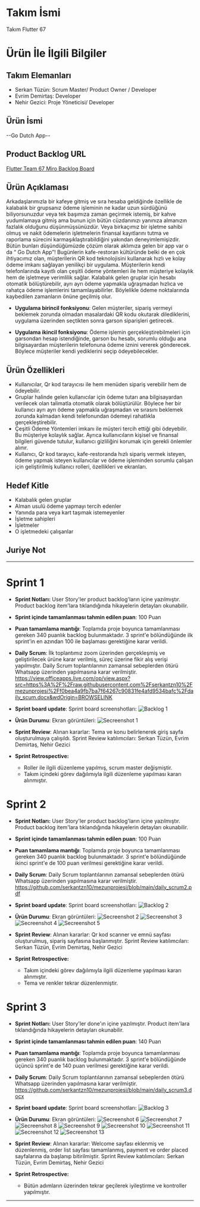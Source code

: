 # **Takım İsmi**

Takım Flutter 67

# Ürün İle İlgili Bilgiler

## Takım Elemanları
- Serkan Tüzün: Scrum Master/ Product Owner / Developer
- Evrim Demirtaş: Developer
- Nehir Gezici: Proje Yöneticisi/ Developer

## Ürün İsmi

--Go Dutch App--

## Product Backlog URL

[Flutter Team 67 Miro Backlog Board](https://miro.com/app/board/uXjVM9kohfU=/)

## Ürün Açıklaması

Arkadaşlarımızla bir kafeye gitmiş ve sıra hesaba geldiğinde özellikle de kalabalık bir grupsanız ödeme işleminin ne kadar uzun sürdüğünü biliyorsunuzdur veya tek başımıza zaman geçirmek istemiş, bir kahve yudumlamaya gitmiş ama bunun için bütün cüzdanınızı yanınıza almanızın fazlalık olduğunu düşünmüşsünüzdür. Veya birkaçımız bir işletme sahibi olmuş ve nakit ödemelerin işletmelerin finansal kayıtlarını tutma ve raporlama sürecini karmaşıklaştırabildiğini yakından deneyimlemişizdir. Bütün bunları düşündüğümüzde çözüm olarak aklımıza gelen bir app var o da “ Go Dutch App”! 
Bugünlerin kafe-restoran kültüründe belki de en çok ihtiyacımız olan, müşterilerin QR kod teknolojisini kullanarak hızlı ve kolay ödeme imkanı sağlayan yenilikçi bir uygulama. Müşterilerin kendi telefonlarında kayıtlı olan çeşitli ödeme yöntemleri ile hem müşteriye kolaylık hem de işletmeye verimlilik sağlar. Kalabalık gelen gruplar için hesabı otomatik bölüştürebilir, ayrı ayrı ödeme yapmakla uğraşmadan hızlıca ve rahatça ödeme işlemlerini tamamlayabilirler. Böylelikle ödeme noktalarında kaybedilen zamanların önüne geçilmiş olur. 

- **Uygulama birincil fonksiyonu**: Gelen müşteriler, sipariş vermeyi beklemek zorunda olmadan masalardaki QR kodu okutarak dilediklerini, uygulama üzerinden seçtikten sonra garson siparişleri getirecek.

- **Uygulama ikincil fonksiyonu**: Ödeme işlemin gerçekleştirebilmeleri için garsondan hesap istendiğinde, garson bu hesabı, sorumlu olduğu ana bilgisayardan müşterilerin telefonuna ödeme iznini vererek gönderecek. Böylece müşteriler kendi yediklerini seçip ödeyebilecekler. 

## Ürün Özellikleri

-  Kullanıcılar, Qr kod tarayıcısı ile hem menüden sipariş verebilir hem de ödeyebilir.
-  Gruplar halinde gelen kullanıcılar için ödeme tutarı ana bilgisayardan verilecek olan talimatla otomatik olarak bölüştürülür. Böylece her bir kullanıcı ayrı ayrı ödeme yapmakla uğraşmadan ve sırasını beklemek zorunda kalmadan kendi telefonundan ödemeyi rahatlıkla gerçekleştirebilir.
-  Çeşitli Ödeme Yöntemleri imkanı ile müşteri tercih ettiği gibi ödeyebilir. Bu müşteriye kolaylık sağlar. Ayrıca kullanıcıların kişisel ve finansal bilgileri güvende tutulur, kullanıcı gizliliğini korumak için gerekli önlemler alınır.
-  Kullanıcı, Qr kod tarayıcı, kafe-restoranda hızlı sipariş vermek isteyen, ödeme yapmak isteyen kullanıcılar ve ödeme işleminden sorumlu çalışan için geliştirilmiş kullanıcı rolleri, özellikleri ve ekranları.


## Hedef Kitle

- Kalabalık gelen gruplar
- Alman usulü ödeme yapmayı tercih edenler
- Yanında para veya kart taşımak istemeyenler
- İşletme sahipleri 
- İşletmeler
- O işletmedeki çalışanlar


## Juriye Not




---

# Sprint 1
- **Sprint Notları:** User Story'ler product backlog'ların içine yazılmıştır. Product backlog item'lara tıklandığında hikayelerin detayları okunabilir.

- **Sprint içinde tamamlanması tahmin edilen puan**: 100 Puan


- **Puan tamamlama mantığı**: Toplamda proje boyunca tamamlanması gereken 340 puanlık backlog bulunmaktadır. 3 sprint'e bölündüğünde ilk sprint'in en azından 100 ile başlaması gerektiğine karar verildi.


- **Daily Scrum**: İlk toplantımız zoom üzerinden gerçekleşmiş ve geliştirilecek ürüne karar verilmiş, süreç üzerine fikir alış verişi yapılmıştır. Daily Scrum toplantılarının zamansal sebeplerden ötürü Whatsapp üzerinden yapılmasına karar verilmiştir.
https://view.officeapps.live.com/op/view.aspx?src=https%3A%2F%2Fraw.githubusercontent.com%2Fserkantzn10%2Fmezunprojesi%2Ff0bea4a9fb7ba7f64267c90831fe4afd9534bafc%2Fdaily_scum.docx&wdOrigin=BROWSELINK

- **Sprint board update**: Sprint board screenshotları: 
![Backlog 1](https://github.com/serkantzn10/mezunprojesi/blob/main/flutter_team_67_board.jpg) 


- **Ürün Durumu**: Ekran görüntüleri:
![Secreenshot 1](https://github.com/serkantzn10/mezunprojesi/blob/main/log1in.jpg)

- **Sprint Review**: 
Alınan kararlar: Tema ve konu belirlenerek giriş sayfa oluşturulmaya çalışıldı.
Sprint Review katılımcıları: Serkan Tüzün, Evrim Demirtaş, Nehir Gezici

- **Sprint Retrospective:**
  - Roller ile ilgili düzenleme yapılmış, scrum master değişmiştir.
  - Takım içindeki görev dağılımıyla ilgili düzenleme yapılması kararı alınmıştır.


# Sprint 2
- **Sprint Notları:** User Story'ler product backlog'ların içine yazılmıştır. Product backlog item'lara tıklandığında hikayelerin detayları okunabilir.

- **Sprint içinde tamamlanması tahmin edilen puan**: 100 Puan


- **Puan tamamlama mantığı**: Toplamda proje boyunca tamamlanması gereken 340 puanlık backlog bulunmaktadır. 3 sprint'e bölündüğünde ikinci sprint'e de 100 puan verilmesi gerektiğine karar verildi.

- **Daily Scrum**: Daily Scrum toplantılarının zamansal sebeplerden ötürü Whatsapp üzerinden yapılmasına karar verilmiştir. https://github.com/serkantzn10/mezunprojesi/blob/main/daily_scrum2.pdf
  
- **Sprint board update**: Sprint board screenshotları: 
![Backlog 2](https://github.com/serkantzn10/mezunprojesi/blob/main/Ekran%20g%C3%B6r%C3%BCnt%C3%BCs%C3%BC%202023-07-01%20213733.png) 


- **Ürün Durumu**: Ekran görüntüleri:
![Secreenshot 2](https://github.com/serkantzn10/mezunprojesi/blob/main/login.jpg)
![Secreenshot 3](https://github.com/serkantzn10/mezunprojesi/blob/main/qr.jpg)
![Secreenshot 4](https://github.com/serkantzn10/mezunprojesi/blob/main/catagories.jpg)
![Secreenshot 5](https://github.com/serkantzn10/mezunprojesi/blob/main/menu.jpg)

- **Sprint Review**: 
Alınan kararlar: Qr kod scanner ve emnü sayfası oluşturulmuş, sipariş sayfasına başlanmıştır.
Sprint Review katılımcıları: Serkan Tüzün, Evrim Demirtaş, Nehir Gezici

- **Sprint Retrospective:**
  - Takım içindeki görev dağılımıyla ilgili düzenleme yapılması kararı alınmıştır.
  - Tema ve renkler tekrar düzenlenmiştir.

# Sprint 3
- **Sprint Notları:** User Story'ler done'ın içine yazılmıştır. Product item'lara tıklandığında hikayelerin detayları okunabilir.

- **Sprint içinde tamamlanması tahmin edilen puan**: 140 Puan

- **Puan tamamlama mantığı**: Toplamda proje boyunca tamamlanması gereken 340 puanlık backlog bulunmaktadır. 3 sprint'e bölündüğünde üçüncü sprint'e de 140 puan verilmesi gerektiğine karar verildi.

- **Daily Scrum**: Daily Scrum toplantılarının zamansal sebeplerden ötürü Whatsapp üzerinden yapılmasına karar verilmiştir. https://github.com/serkantzn10/mezunprojesi/blob/main/daily_scrum3.docx
  
- **Sprint board update**: Sprint board screenshotları: 
![Backlog 3](https://github.com/serkantzn10/mezunprojesi/blob/main/flutter_team_67_board%20(1).jpg) 


- **Ürün Durumu**: Ekran görüntüleri:
![Secreenshot 6](https://github.com/serkantzn10/mezunprojesi/blob/main/qr%20code.jpg)
![Secreenshot 7](https://github.com/serkantzn10/mezunprojesi/blob/main/scanner.jpg)
![Secreenshot 8](https://github.com/serkantzn10/mezunprojesi/blob/main/info_page.jpg)
![Secreenshot 9](https://github.com/serkantzn10/mezunprojesi/blob/main/wellcome_page.jpg)
![Secreenshot 10](https://github.com/serkantzn10/mezunprojesi/blob/main/menu.jpg)
![Secreenshot 11](https://github.com/serkantzn10/mezunprojesi/blob/main/order_list.jpg)
![Secreenshot 12](https://github.com/serkantzn10/mezunprojesi/blob/main/paymeng.jpg)
![Secreenshot 13](https://github.com/serkantzn10/mezunprojesi/blob/main/order_placed.jpg)

- **Sprint Review**: 
Alınan kararlar: Welcome sayfası eklenmiş ve düzenlenmiş, order list sayfası tamamlanmış, payment ve order placed sayfalarına da başlanıp bitirilmiştir.
Sprint Review katılımcıları: Serkan Tüzün, Evrim Demirtaş, Nehir Gezici

- **Sprint Retrospective:**
  - Bütün adımların üzerinden tekrar geçilerek iyileştirme ve kontroller yapılmıştır.


  
 


---
